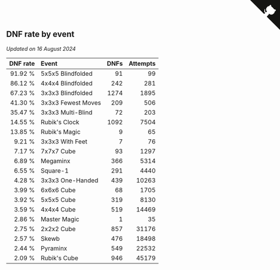 ## DNF rate by event

*Updated on 16 August 2024*

| DNF rate | Event | DNFs | Attempts |
| ---: | :--- | ---: | ---: |
| 91.92 % | 5x5x5 Blindfolded | 91 | 99 |
| 86.12 % | 4x4x4 Blindfolded | 242 | 281 |
| 67.23 % | 3x3x3 Blindfolded | 1274 | 1895 |
| 41.30 % | 3x3x3 Fewest Moves | 209 | 506 |
| 35.47 % | 3x3x3 Multi-Blind | 72 | 203 |
| 14.55 % | Rubik's Clock | 1092 | 7504 |
| 13.85 % | Rubik's Magic | 9 | 65 |
| 9.21 % | 3x3x3 With Feet | 7 | 76 |
| 7.17 % | 7x7x7 Cube | 93 | 1297 |
| 6.89 % | Megaminx | 366 | 5314 |
| 6.55 % | Square-1 | 291 | 4440 |
| 4.28 % | 3x3x3 One-Handed | 439 | 10263 |
| 3.99 % | 6x6x6 Cube | 68 | 1705 |
| 3.92 % | 5x5x5 Cube | 319 | 8130 |
| 3.59 % | 4x4x4 Cube | 519 | 14469 |
| 2.86 % | Master Magic | 1 | 35 |
| 2.75 % | 2x2x2 Cube | 857 | 31176 |
| 2.57 % | Skewb | 476 | 18498 |
| 2.44 % | Pyraminx | 549 | 22532 |
| 2.09 % | Rubik's Cube | 946 | 45179 |


<a href="https://github.com/simonkellly/wca_statistics_ireland" class="github-corner" aria-label="View source on Github"><svg width="80" height="80" viewBox="0 0 250 250" style="fill:#151513; color:#fff; position: absolute; top: 0; border: 0; right: 0;" aria-hidden="true"><path d="M0,0 L115,115 L130,115 L142,142 L250,250 L250,0 Z"></path><path d="M128.3,109.0 C113.8,99.7 119.0,89.6 119.0,89.6 C122.0,82.7 120.5,78.6 120.5,78.6 C119.2,72.0 123.4,76.3 123.4,76.3 C127.3,80.9 125.5,87.3 125.5,87.3 C122.9,97.6 130.6,101.9 134.4,103.2" fill="currentColor" style="transform-origin: 130px 106px;" class="octo-arm"></path><path d="M115.0,115.0 C114.9,115.1 118.7,116.5 119.8,115.4 L133.7,101.6 C136.9,99.2 139.9,98.4 142.2,98.6 C133.8,88.0 127.5,74.4 143.8,58.0 C148.5,53.4 154.0,51.2 159.7,51.0 C160.3,49.4 163.2,43.6 171.4,40.1 C171.4,40.1 176.1,42.5 178.8,56.2 C183.1,58.6 187.2,61.8 190.9,65.4 C194.5,69.0 197.7,73.2 200.1,77.6 C213.8,80.2 216.3,84.9 216.3,84.9 C212.7,93.1 206.9,96.0 205.4,96.6 C205.1,102.4 203.0,107.8 198.3,112.5 C181.9,128.9 168.3,122.5 157.7,114.1 C157.9,116.9 156.7,120.9 152.7,124.9 L141.0,136.5 C139.8,137.7 141.6,141.9 141.8,141.8 Z" fill="currentColor" class="octo-body"></path></svg></a><style>.github-corner:hover .octo-arm{animation:octocat-wave 560ms ease-in-out}@keyframes octocat-wave{0%,100%{transform:rotate(0)}20%,60%{transform:rotate(-25deg)}40%,80%{transform:rotate(10deg)}}@media (max-width:500px){.github-corner:hover .octo-arm{animation:none}.github-corner .octo-arm{animation:octocat-wave 560ms ease-in-out}}</style>
